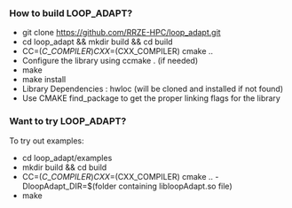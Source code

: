 ### How to build LOOP\_ADAPT? ###

* git clone https://github.com/RRZE-HPC/loop_adapt.git
* cd loop\_adapt && mkdir build && cd build
* CC=$(C\_COMPILER) CXX=$(CXX\_COMPILER) cmake ..
* Configure the library using ccmake . (if needed)
* make
* make install
* Library Dependencies : hwloc (will be cloned and installed if not found)
* Use CMAKE find\_package to get the proper linking flags for the library

### Want to try LOOP\_ADAPT? ###
To try out examples:

* cd loop\_adapt/examples
* mkdir build && cd build
* CC=$(C\_COMPILER) CXX=$(CXX\_COMPILER) cmake .. -DloopAdapt\_DIR=$(folder containing libloopAdapt.so file)
* make
